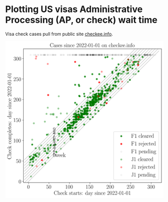 # Plotting US visas Administrative Processing (AP, or check) wait time
Visa check cases pull from public site [checkee.info](https://checkee.info/).

![](2022-01-01_2022-11-06.png)
